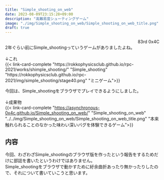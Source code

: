 ```yaml
---
title: "Simple_shooting_on_web"
date: 2023-08-09T23:15:28+09:00
description: "高難易度シューティングゲーム"
image: "./img/Simple_shooting_on_web/Simple_shooting_on_web_title.png"
draft: true
---
```


<div align="right">83rd 0x4C</div>
2年ぐらい前にSimple_shootingっていうゲームがありましたよね。<br>
<br>
↓これ
<br>
{{< link-card-complete "https://rokkophysicsclub.github.io/rpc-2021/works/shimple_shooting/" "Simple_shooting" "https://rokkophysicsclub.github.io/rpc-2021/img/simple_shooting/stage40.png" "ミニゲーム">}}

今回は、Simple_shootingをブラウザでプレイできるようにしました。<br>
<br>
↓成果物
<br>
{{< link-card-complete "https://asynchronous-0x4c.github.io/Simple_shooting_on_web/" "Simple_shooting_on_web" "../../img/Simple_shooting_on_web/Simple_shooting_on_web_title.png" "本来触れられることのなかった味わい深いバグを体験できるゲーム">}}

## 内容
今回、わざわざSimple_shootingのブラウザ版を作ったという報告をするためだけに部誌を書いたというわけではありません。<br>
Simple_shootingをブラウザで動かすために紆余曲折あったり無かったりしたので、それについて書いていこうと思います。